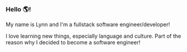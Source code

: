 ### Hello  🌎!

My name is Lynn and I'm a fullstack software engineer/developer! 

I love learning new things, especially language and culture. Part of the reason why I decided to become a software engineer!




<!--
**lynnluong04/lynnluong04** is a ✨ _special_ ✨ repository because its `README.md` (this file) appears on your GitHub profile.

Here are some ideas to get you started:

- 🔭 I’m currently working on ...
- 🌱 I’m currently learning ...
- 👯 I’m looking to collaborate on ...
- 🤔 I’m looking for help with ...
- 💬 Ask me about ...
- 📫 How to reach me: ...
- 😄 Pronouns: ...
- ⚡ Fun fact: ...
-->
